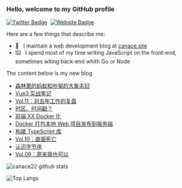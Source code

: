 ### Hello, welcome to my GitHub profile

[![Twitter Badge](https://img.shields.io/badge/-@Canace22-1ca0f1?style=flat-square&labelColor=1ca0f1&logo=twitter&logoColor=white&link=https://twitter.com/CanaceSteve)](https://twitter.com/CanaceSteve)&nbsp;&nbsp;[![Website Badge](https://img.shields.io/badge/-canace.site-0d3b73?style=flat-square&logo=website&logoColor=white&link=https://canace.site/)](https://canace.site/)

Here are a few things that describe me:

- 📝&nbsp;&nbsp; I maintain a web development blog at [canace.site](https://canace.site/)
- ⌨️&nbsp;&nbsp; I spend most of my time writing JavaScript on the front-end, sometimes witing back-end whith Go or Node

The content below is my new blog

<!-- BLOG-POST-LIST:START -->
- [森林里的蚂蚁和吵架的大象夫妇](https://canace.site/%E8%9A%82%E8%9A%81/)
- [Vue3 实战笔记](https://canace.site/vue3-notes/)
- [Vol.11：对五年工作的复盘](https://canace.site/issue-11/)
- [时区、时间戳？](https://canace.site/js%E6%97%B6%E5%8C%BA/)
- [前端 XX Docker 化](https://canace.site/%E5%89%8D%E7%AB%AF_xx_docker%E5%8C%96/)
- [Docker 打包本地 Web 项目发布到服务端](https://canace.site/docker%E6%96%87%E6%A1%A3/)
- [构建 TypeScript 库](https://canace.site/%E6%9E%84%E5%BB%BAts%E5%BA%93/)
- [Vol.10：直面死亡](https://canace.site/issue-10/)
- [认识字节序](https://canace.site/%E8%AE%A4%E8%AF%86%E5%AD%97%E8%8A%82%E5%BA%8F/)
- [Vol.09：原来我也可以](https://canace.site/issue-09/)
<!-- BLOG-POST-LIST:END -->

![canace22 github stats](https://github-readme-stats.vercel.app/api?username=canace22&count_private=true&show_icons=true&theme=vue)

![Top Langs](https://github-readme-stats.vercel.app/api/top-langs/?username=canace22&count_private=true&layout=compact)




